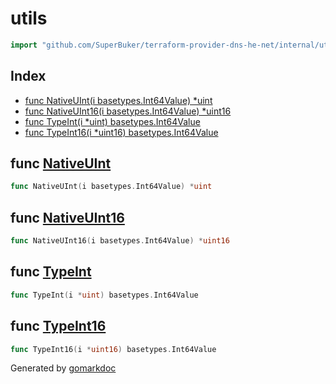 <!-- Code generated by gomarkdoc. DO NOT EDIT -->

# utils

```go
import "github.com/SuperBuker/terraform-provider-dns-he-net/internal/utils"
```

## Index

- [func NativeUInt(i basetypes.Int64Value) *uint](<#func-nativeuint>)
- [func NativeUInt16(i basetypes.Int64Value) *uint16](<#func-nativeuint16>)
- [func TypeInt(i *uint) basetypes.Int64Value](<#func-typeint>)
- [func TypeInt16(i *uint16) basetypes.Int64Value](<#func-typeint16>)


## func [NativeUInt](<https://github.com/SuperBuker/terraform-provider-dns-he-net/tree/master/internal/utils/blob/master/internal/utils/native.go#L7>)

```go
func NativeUInt(i basetypes.Int64Value) *uint
```

## func [NativeUInt16](<https://github.com/SuperBuker/terraform-provider-dns-he-net/tree/master/internal/utils/blob/master/internal/utils/native.go#L15>)

```go
func NativeUInt16(i basetypes.Int64Value) *uint16
```

## func [TypeInt](<https://github.com/SuperBuker/terraform-provider-dns-he-net/tree/master/internal/utils/blob/master/internal/utils/basetypes.go#L8>)

```go
func TypeInt(i *uint) basetypes.Int64Value
```

## func [TypeInt16](<https://github.com/SuperBuker/terraform-provider-dns-he-net/tree/master/internal/utils/blob/master/internal/utils/basetypes.go#L16>)

```go
func TypeInt16(i *uint16) basetypes.Int64Value
```



Generated by [gomarkdoc](<https://github.com/princjef/gomarkdoc>)
